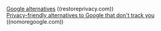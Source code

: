[Google alternatives](https://restoreprivacy.com/google-alternatives/) ((restoreprivacy.com))  
[Privacy-friendly alternatives to Google that don't track you](https://nomoregoogle.com/) ((nomoregoogle.com))  

